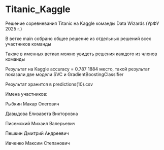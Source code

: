 # Titanic_Kaggle
Решение соревневания Titanic на Kaggle команды Data Wizards (УрФУ 2025 г.)

В ветке main собрано общее решение из отдельных решений всех участников команды 

Также в именных ветках можно увидеть решения каждого из членов команды

Результат на Kaggle accuracy = 0.787 1884 место, такой результат показали две модели SVC и GradientBoostingClassifier

Результат хранится в predictions(10).csv

Имена участников:

Рыбкин Макар Олегович

Давыдова Елизавета Викторовна

Писемский Михаил Валерьевич

Пешкин Дмитрий Андреевич

Ивченко Максим Степанович

